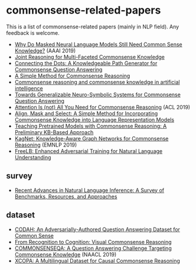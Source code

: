 # commonsense-related-papers
This is a list of commonsense-related papers (mainly in NLP field). Any feedback is welcome.

- [Why Do Masked Neural Language Models Still Need Common Sense Knowledge?](https://arxiv.org/abs/1911.03024) (AAAI 2019)
- [Joint Reasoning for Multi-Faceted Commonsense Knowledge](https://arxiv.org/abs/2001.04170)
- [Connecting the Dots: A Knowledgeable Path Generator for Commonsense Question Answering](https://arxiv.org/abs/2005.00691)
- [A Simple Method for Commonsense Reasoning](https://arxiv.org/abs/1806.02847)
- [Commonsense reasoning and commonsense knowledge in artificial intelligence](https://dl.acm.org/doi/10.1145/2701413)
- [Towards Generalizable Neuro-Symbolic Systems for Commonsense Question Answering](https://arxiv.org/abs/1910.14087)
- [Attention Is (not) All You Need for Commonsense Reasoning](https://www.aclweb.org/anthology/P19-1477.pdf) (ACL 2019)
- [Align, Mask and Select: A Simple Method for Incorporating Commonsense Knowledge into Language Representation Models](https://arxiv.org/abs/1908.06725)
- [Teaching Pretrained Models with Commonsense Reasoning: A Preliminary KB-Based Approach](https://arxiv.org/abs/1909.09743)
- [KagNet: Knowledge-Aware Graph Networks for Commonsense Reasoning](https://arxiv.org/abs/1909.02151) (EMNLP 2019)
- [FreeLB: Enhanced Adversarial Training for Natural Language Understanding](https://arxiv.org/abs/1909.11764)


## survey
- [Recent Advances in Natural Language Inference: A Survey of Benchmarks, Resources, and Approaches](https://arxiv.org/abs/1904.01172)


## dataset
- [CODAH: An Adversarially-Authored Question Answering Dataset for Common Sense](https://arxiv.org/abs/1904.04365)
- [From Recognition to Cognition: Visual Commonsense Reasoning](https://arxiv.org/abs/1811.10830)
- [COMMONSENSEQA: A Question Answering Challenge Targeting Commonsense Knowledge](https://www.aclweb.org/anthology/N19-1421.pdf) (NAACL 2019)
- [XCOPA: A Multilingual Dataset for Causal Commonsense Reasoning](https://arxiv.org/abs/2005.00333)
